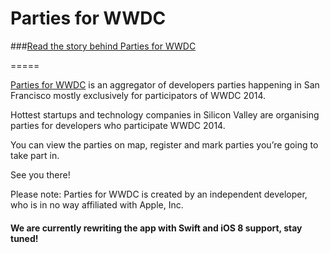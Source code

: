 Parties for WWDC
====

###[Read the story behind Parties for WWDC](https://medium.com/p/86d13d4cad7d)

=====

[Parties for WWDC](https://itunes.apple.com/us/app/parties-for-wwdc/id879924066?mt=8) is an aggregator of developers parties happening in San Francisco mostly exclusively for participators of WWDC 2014. 

Hottest startups and technology companies in Silicon Valley are organising parties for developers who participate WWDC 2014. 

You can view the parties on map, register and mark parties you’re going to take part in. 

See you there! 

Please note: Parties for WWDC is created by an independent developer, who is in no way affiliated with Apple, Inc.

#### We are currently rewriting the app with Swift and iOS 8 support, stay tuned!

